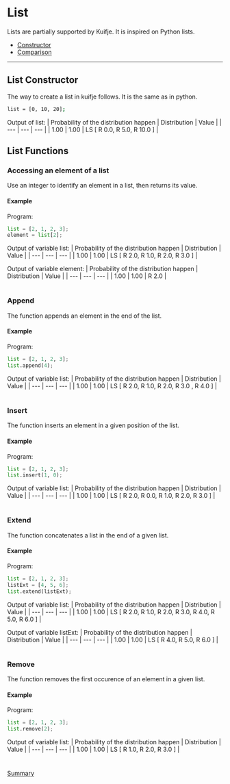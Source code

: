 # List

Lists are partially supported by Kuifje. It is inspired on Python lists.

- [Constructor](#list-constructor)
- [Comparison](#list-functions)

---

## List Constructor

The way to create a list in kuifje follows. It is the same as in python.
```sh
list = [0, 10, 20];
```

Output of list:
| Probability of the distribution happen | Distribution | Value | 
| --- | --- | --- |
| 1.00 | 1.00 | LS [ R 0.0, R 5.0, R 10.0 ] |


## List Functions

### Accessing an element of a list

Use an integer to identify an element in a list, then returns its value.

#### Example

Program:
```python
list = [2, 1, 2, 3];
element = list[2];
```

Output of variable list:
| Probability of the distribution happen | Distribution | Value | 
| --- | --- | --- |
| 1.00 | 1.00 | LS [ R 2.0, R 1.0, R 2.0, R 3.0 ] |

Output of variable element:
| Probability of the distribution happen | Distribution | Value | 
| --- | --- | --- |
| 1.00 | 1.00 | R 2.0 |

#

### Append

The function appends an element in the end of the list.

#### Example

Program:
```python
list = [2, 1, 2, 3];
list.append(4);
```

Output of variable list:
| Probability of the distribution happen | Distribution | Value | 
| --- | --- | --- |
| 1.00 | 1.00 | LS [ R 2.0, R 1.0, R 2.0, R 3.0 , R 4.0 ] |

#

### Insert

The function inserts an element in a given position of the list.

#### Example

Program:
```python
list = [2, 1, 2, 3];
list.insert(1, 0);
```

Output of variable list:
| Probability of the distribution happen | Distribution | Value | 
| --- | --- | --- |
| 1.00 | 1.00 | LS [ R 2.0, R 0.0, R 1.0, R 2.0, R 3.0 ] |

#

### Extend

The function concatenates a list in the end of a given list.

#### Example

Program:
```python
list = [2, 1, 2, 3];
listExt = [4, 5, 6];
list.extend(listExt);
```

Output of variable list:
| Probability of the distribution happen | Distribution | Value | 
| --- | --- | --- |
| 1.00 | 1.00 | LS [ R 2.0, R 1.0, R 2.0, R 3.0, R 4.0, R 5.0, R 6.0 ] |

Output of variable listExt:
| Probability of the distribution happen | Distribution | Value | 
| --- | --- | --- |
| 1.00 | 1.00 | LS [ R 4.0, R 5.0, R 6.0 ] |

#

### Remove

The function removes the first occurence of an element in a given list.

#### Example

Program:
```python
list = [2, 1, 2, 3];
list.remove(2);
```

Output of variable list:
| Probability of the distribution happen | Distribution | Value | 
| --- | --- | --- |
| 1.00 | 1.00 | LS [ R 1.0, R 2.0, R 3.0 ] |

#

[Summary](https://github.com/gleisonsdm/Kuifje-Documentation)
